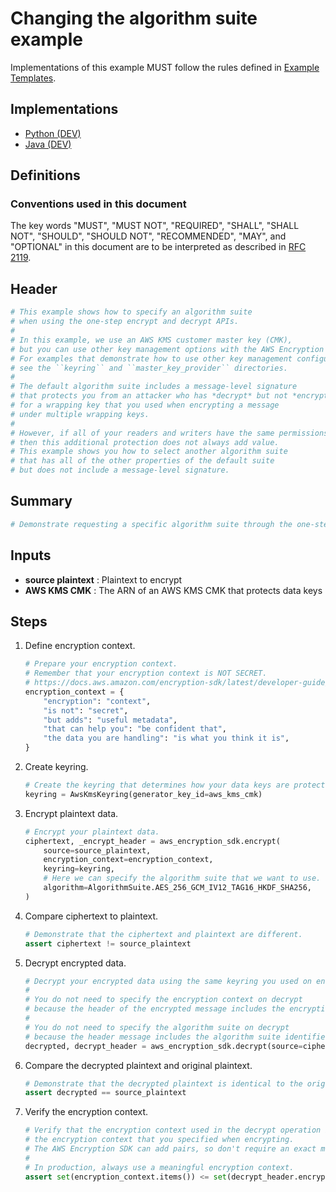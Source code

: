 [//]: # "Copyright Amazon.com Inc. or its affiliates. All Rights Reserved."
[//]: # "SPDX-License-Identifier: CC-BY-SA-4.0"

# Changing the algorithm suite example

Implementations of this example MUST follow the rules defined in
[Example Templates](../../../examples.md#example-templates).

## Implementations

- [Python (DEV)]()
- [Java (DEV)]()

## Definitions

### Conventions used in this document

The key words
"MUST", "MUST NOT", "REQUIRED", "SHALL", "SHALL NOT",
"SHOULD", "SHOULD NOT", "RECOMMENDED", "MAY", and "OPTIONAL"
in this document are to be interpreted as described in
[RFC 2119](https://tools.ietf.org/html/rfc2119).

## Header

```python
# This example shows how to specify an algorithm suite
# when using the one-step encrypt and decrypt APIs.
#
# In this example, we use an AWS KMS customer master key (CMK),
# but you can use other key management options with the AWS Encryption SDK.
# For examples that demonstrate how to use other key management configurations,
# see the ``keyring`` and ``master_key_provider`` directories.
#
# The default algorithm suite includes a message-level signature
# that protects you from an attacker who has *decrypt* but not *encrypt* capability
# for a wrapping key that you used when encrypting a message
# under multiple wrapping keys.
#
# However, if all of your readers and writers have the same permissions,
# then this additional protection does not always add value.
# This example shows you how to select another algorithm suite
# that has all of the other properties of the default suite
# but does not include a message-level signature.
```

## Summary

```python
# Demonstrate requesting a specific algorithm suite through the one-step encrypt/decrypt APIs.
```

## Inputs

- **source plaintext** :
  Plaintext to encrypt
- **AWS KMS CMK** :
  The ARN of an AWS KMS CMK that protects data keys

## Steps

1. Define encryption context.

   ```python
   # Prepare your encryption context.
   # Remember that your encryption context is NOT SECRET.
   # https://docs.aws.amazon.com/encryption-sdk/latest/developer-guide/concepts.html#encryption-context
   encryption_context = {
       "encryption": "context",
       "is not": "secret",
       "but adds": "useful metadata",
       "that can help you": "be confident that",
       "the data you are handling": "is what you think it is",
   }
   ```

1. Create keyring.

   ```python
   # Create the keyring that determines how your data keys are protected.
   keyring = AwsKmsKeyring(generator_key_id=aws_kms_cmk)
   ```

1. Encrypt plaintext data.

   ```python
   # Encrypt your plaintext data.
   ciphertext, _encrypt_header = aws_encryption_sdk.encrypt(
       source=source_plaintext,
       encryption_context=encryption_context,
       keyring=keyring,
       # Here we can specify the algorithm suite that we want to use.
       algorithm=AlgorithmSuite.AES_256_GCM_IV12_TAG16_HKDF_SHA256,
   )
   ```

1. Compare ciphertext to plaintext.

   ```python
   # Demonstrate that the ciphertext and plaintext are different.
   assert ciphertext != source_plaintext
   ```

1. Decrypt encrypted data.

   ```python
   # Decrypt your encrypted data using the same keyring you used on encrypt.
   #
   # You do not need to specify the encryption context on decrypt
   # because the header of the encrypted message includes the encryption context.
   #
   # You do not need to specify the algorithm suite on decrypt
   # because the header message includes the algorithm suite identifier.
   decrypted, decrypt_header = aws_encryption_sdk.decrypt(source=ciphertext, keyring=keyring)
   ```

1. Compare the decrypted plaintext and original plaintext.

   ```python
   # Demonstrate that the decrypted plaintext is identical to the original plaintext.
   assert decrypted == source_plaintext
   ```

1. Verify the encryption context.

   ```python
   # Verify that the encryption context used in the decrypt operation includes
   # the encryption context that you specified when encrypting.
   # The AWS Encryption SDK can add pairs, so don't require an exact match.
   #
   # In production, always use a meaningful encryption context.
   assert set(encryption_context.items()) <= set(decrypt_header.encryption_context.items())
   ```
